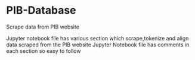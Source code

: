 # PIB-Database
Scrape data from PIB website


Jupyter notebook file has various section which scrape,tokenize and align data scraped from the PIB website
Jupyter Notebook file has comments in each section so easy to follow
